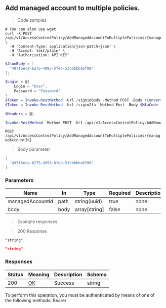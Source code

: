 
## Add managed account to multiple policies.

<a id="opIdAddManagedAccountToMultiplePoliciesAsync"></a>

> Code samples

```shell
# You can also use wget
curl -X POST /api/v1/AccessControlPolicy/AddManagedAccountToMultiplePolicies/{managedAccountId} \
  -H 'Content-Type: application/json-patch+json' \
  -H 'Accept: text/plain' \
  -H 'Authorization: API_KEY'

```

```powershell
$JsonBody = [
  "497f6eca-6276-4993-bfeb-53cbbbba6f08"
];

$Login = @{
    Login = "User",
    Password = "Password"
}
$Token = Invoke-RestMethod -Url /signinBody -Method POST -Body (ConvertTo-Json $Login)
$Token = Invoke-RestMethod -Url /sigin2fa -Method Post -Body $MfaCode -Headers @{Authorization: "Bearer $Token"}

$Headers = @{

Invoke-RestMethod -Method POST -Url /api/v1/AccessControlPolicy/AddManagedAccountToMultiplePolicies/{managedAccountId} -ContentType application/json-patch+json -Body $JsonBody
```

`POST /api/v1/AccessControlPolicy/AddManagedAccountToMultiplePolicies/{managedAccountId}`

> Body parameter

```json
[
  "497f6eca-6276-4993-bfeb-53cbbbba6f08"
]
```

<h3 id="add-managed-account-to-multiple-policies.-parameters">Parameters</h3>

|Name|In|Type|Required|Description|
|---|---|---|---|---|
|managedAccountId|path|string(uuid)|true|none|
|body|body|array[string]|false|none|

> Example responses

> 200 Response

```
"string"
```

```json
"string"
```

<h3 id="add-managed-account-to-multiple-policies.-responses">Responses</h3>

|Status|Meaning|Description|Schema|
|---|---|---|---|
|200|[OK](https://tools.ietf.org/html/rfc7231#section-6.3.1)|Success|string|

<aside class="warning">
To perform this operation, you must be authenticated by means of one of the following methods:
Bearer
</aside>


